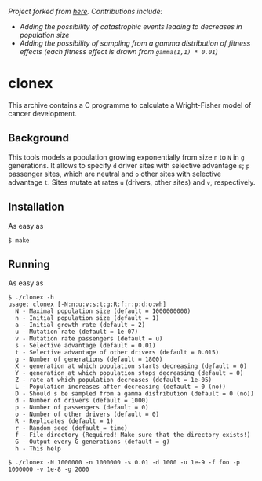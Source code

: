 *Project forked from [here](https://github.com/gerstung-lab/clonex). Contributions include:*

* *Adding the possibility of catastrophic events leading to decreases in population size*
* *Adding the possibility of sampling from a gamma distribution of fitness effects (each fitness effect is drawn from `gamma(1,1) * 0.01`)*

# clonex
This archive contains a C programme to calculate a Wright-Fisher model of cancer development.

## Background
This tools models a population growing exponentially from size `n` to `N` in `g` generations.
It allows to specify `d` driver sites with selective advantage `s`; `p` passenger sites, which are neutral and
`o` other sites with selective advantage `t`. Sites mutate at rates `u` (drivers, other sites) and `v`, respectively.

## Installation
As easy as
```{bash}
$ make
```

## Running
As easy as
```{bash}
$ ./clonex -h
usage: clonex [-N:n:u:v:s:t:g:R:f:r:p:d:o:wh]
  N - Maximal population size (default = 1000000000)
  n - Initial population size (default = 1)
  a - Initial growth rate (default = 2)
  u - Mutation rate (default = 1e-07)
  v - Mutation rate passengers (default = u)
  s - Selective advantage (default = 0.01)
  t - Selective advantage of other drivers (default = 0.015)
  g - Number of generations (default = 1800)
  X - generation at which population starts decreasing (default = 0)
  Y - generation at which population stops decreasing (default = 0)
  Z - rate at which population decreases (default = 1e-05)
  L - Population increases after decreasing (default = 0 (no))
  D - Should s be sampled from a gamma distribution (default = 0 (no))
  d - Number of drivers (default = 1000)
  p - Number of passengers (default = 0)
  o - Number of other drivers (default = 0)
  R - Replicates (default = 1)
  r - Random seed (default = time)
  f - File directory (Required! Make sure that the directory exists!)
  G - Output every G generations (default = g)
  h - This help

$ ./clonex -N 1000000 -n 1000000 -s 0.01 -d 1000 -u 1e-9 -f foo -p 1000000 -v 1e-8 -g 2000
```
